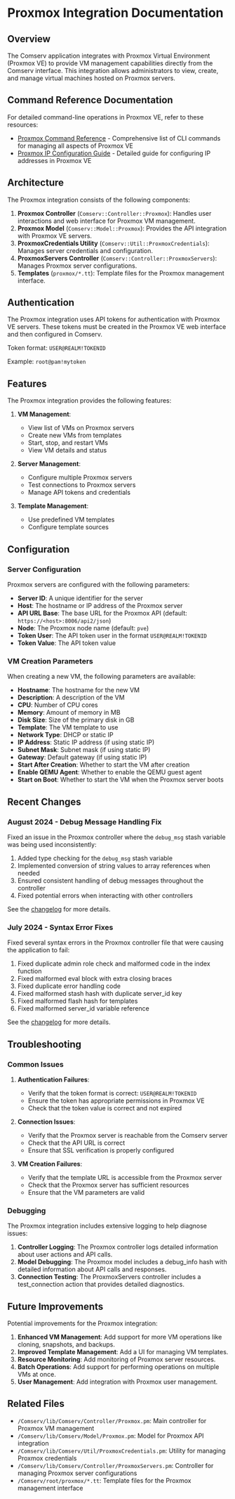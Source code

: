 # Proxmox Integration Documentation

## Overview

The Comserv application integrates with Proxmox Virtual Environment (Proxmox VE) to provide VM management capabilities directly from the Comserv interface. This integration allows administrators to view, create, and manage virtual machines hosted on Proxmox servers.

## Command Reference Documentation

For detailed command-line operations in Proxmox VE, refer to these resources:

- [Proxmox Command Reference](../../docs/proxmox_commands.md) - Comprehensive list of CLI commands for managing all aspects of Proxmox VE
- [Proxmox IP Configuration Guide](../../docs/proxmox_ip_configuration.md) - Detailed guide for configuring IP addresses in Proxmox VE

## Architecture

The Proxmox integration consists of the following components:

1. **Proxmox Controller** (`Comserv::Controller::Proxmox`): Handles user interactions and web interface for Proxmox VM management.
2. **Proxmox Model** (`Comserv::Model::Proxmox`): Provides the API integration with Proxmox VE servers.
3. **ProxmoxCredentials Utility** (`Comserv::Util::ProxmoxCredentials`): Manages server credentials and configuration.
4. **ProxmoxServers Controller** (`Comserv::Controller::ProxmoxServers`): Manages Proxmox server configurations.
5. **Templates** (`proxmox/*.tt`): Template files for the Proxmox management interface.

## Authentication

The Proxmox integration uses API tokens for authentication with Proxmox VE servers. These tokens must be created in the Proxmox VE web interface and then configured in Comserv.

Token format: `USER@REALM!TOKENID`

Example: `root@pam!mytoken`

## Features

The Proxmox integration provides the following features:

1. **VM Management**:
   - View list of VMs on Proxmox servers
   - Create new VMs from templates
   - Start, stop, and restart VMs
   - View VM details and status

2. **Server Management**:
   - Configure multiple Proxmox servers
   - Test connections to Proxmox servers
   - Manage API tokens and credentials

3. **Template Management**:
   - Use predefined VM templates
   - Configure template sources

## Configuration

### Server Configuration

Proxmox servers are configured with the following parameters:

- **Server ID**: A unique identifier for the server
- **Host**: The hostname or IP address of the Proxmox server
- **API URL Base**: The base URL for the Proxmox API (default: `https://<host>:8006/api2/json`)
- **Node**: The Proxmox node name (default: `pve`)
- **Token User**: The API token user in the format `USER@REALM!TOKENID`
- **Token Value**: The API token value

### VM Creation Parameters

When creating a new VM, the following parameters are available:

- **Hostname**: The hostname for the new VM
- **Description**: A description of the VM
- **CPU**: Number of CPU cores
- **Memory**: Amount of memory in MB
- **Disk Size**: Size of the primary disk in GB
- **Template**: The VM template to use
- **Network Type**: DHCP or static IP
- **IP Address**: Static IP address (if using static IP)
- **Subnet Mask**: Subnet mask (if using static IP)
- **Gateway**: Default gateway (if using static IP)
- **Start After Creation**: Whether to start the VM after creation
- **Enable QEMU Agent**: Whether to enable the QEMU guest agent
- **Start on Boot**: Whether to start the VM when the Proxmox server boots

## Recent Changes

### August 2024 - Debug Message Handling Fix

Fixed an issue in the Proxmox controller where the `debug_msg` stash variable was being used inconsistently:

1. Added type checking for the `debug_msg` stash variable
2. Implemented conversion of string values to array references when needed
3. Ensured consistent handling of debug messages throughout the controller
4. Fixed potential errors when interacting with other controllers

See the [changelog](changelog/2024-08-proxmox-debug-msg-fix.md) for more details.

### July 2024 - Syntax Error Fixes

Fixed several syntax errors in the Proxmox controller file that were causing the application to fail:

1. Fixed duplicate admin role check and malformed code in the index function
2. Fixed malformed eval block with extra closing braces
3. Fixed duplicate error handling code
4. Fixed malformed stash hash with duplicate server_id key
5. Fixed malformed flash hash for templates
6. Fixed malformed server_id variable reference

See the [changelog](changelog/2024-07-proxmox-controller-fixes.md) for more details.

## Troubleshooting

### Common Issues

1. **Authentication Failures**:
   - Verify that the token format is correct: `USER@REALM!TOKENID`
   - Ensure the token has appropriate permissions in Proxmox VE
   - Check that the token value is correct and not expired

2. **Connection Issues**:
   - Verify that the Proxmox server is reachable from the Comserv server
   - Check that the API URL is correct
   - Ensure that SSL verification is properly configured

3. **VM Creation Failures**:
   - Verify that the template URL is accessible from the Proxmox server
   - Check that the Proxmox server has sufficient resources
   - Ensure that the VM parameters are valid

### Debugging

The Proxmox integration includes extensive logging to help diagnose issues:

1. **Controller Logging**: The Proxmox controller logs detailed information about user actions and API calls.
2. **Model Debugging**: The Proxmox model includes a debug_info hash with detailed information about API calls and responses.
3. **Connection Testing**: The ProxmoxServers controller includes a test_connection action that provides detailed diagnostics.

## Future Improvements

Potential improvements for the Proxmox integration:

1. **Enhanced VM Management**: Add support for more VM operations like cloning, snapshots, and backups.
2. **Improved Template Management**: Add a UI for managing VM templates.
3. **Resource Monitoring**: Add monitoring of Proxmox server resources.
4. **Batch Operations**: Add support for performing operations on multiple VMs at once.
5. **User Management**: Add integration with Proxmox user management.

## Related Files

- `/Comserv/lib/Comserv/Controller/Proxmox.pm`: Main controller for Proxmox VM management
- `/Comserv/lib/Comserv/Model/Proxmox.pm`: Model for Proxmox API integration
- `/Comserv/lib/Comserv/Util/ProxmoxCredentials.pm`: Utility for managing Proxmox credentials
- `/Comserv/lib/Comserv/Controller/ProxmoxServers.pm`: Controller for managing Proxmox server configurations
- `/Comserv/root/proxmox/*.tt`: Template files for the Proxmox management interface